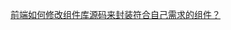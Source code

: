 [前端如何修改组件库源码来封装符合自己需求的组件？](https://mp.weixin.qq.com/s?__biz=MzA4Nzg0MDM5Nw==&mid=2247491904&idx=1&sn=c9057c9a25b88f16f96959eb2c77a02d&chksm=9031e2a2a7466bb49fa68741b50b3ed986f5d80ff341fbe4644ad15b683716450e25a75e286a&mpshare=1&scene=1&srcid=0128efnegD3NsuWLkJONCNim&sharer_sharetime=1611799005693&sharer_shareid=9662d5a4895340a8fd52f26052c3f72b)